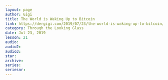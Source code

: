 ```yaml
---
layout: page
author: Gigi
title: The World is Waking Up to Bitcoin
link: https://dergigi.com/2019/07/23/the-world-is-waking-up-to-bitcoin/
category: Through the Looking Glass
date: Jul 23, 2019
lesson: 21
audio: 
audio2: 
audio3: 
star: 
archive: 
series: 
seriesnr: 
---
```

